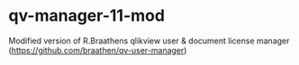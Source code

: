 qv-manager-11-mod
=================

Modified version of R.Braathens qlikview user & document license manager (https://github.com/braathen/qv-user-manager)
